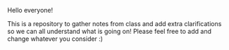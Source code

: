 Hello everyone!

This is a repository to gather notes from class and add extra clarifications so we can all understand what is going on!
Please feel free to add and change whatever you consider :)

